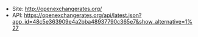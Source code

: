 * Site: http://openexchangerates.org/
* API: https://openexchangerates.org/api/latest.json?app_id=48c5e363909e4a2bba48937790c365e7&show_alternative=1%27